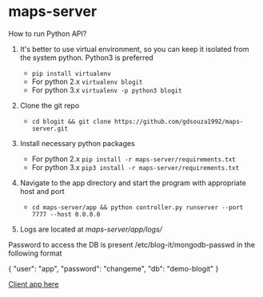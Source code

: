 # maps-server
How to run Python API?

1. It's better to use virtual environment, so you can keep it isolated from the system python. Python3 is preferred
    - `pip install virtualenv`
    - For python 2.x
      `virtualenv blogit` 
    - For python 3.x
      `virtualenv -p python3 blogit`
      
2. Clone the git repo
    - `cd blogit && git clone https://github.com/gdsouza1992/maps-server.git`

3. Install necessary python packages
    - For python 2.x `pip install -r maps-server/requirements.txt`
    - For python 3.x `pip3 install -r maps-server/requirements.txt`

4. Navigate to the app directory and start the program with appropriate host and port
    - `cd maps-server/app && python controller.py runserver --port 7777 --host 0.0.0.0`

5. Logs are located at *maps-server/app/logs/*


Password to access the DB is present /etc/blog-it/mongodb-passwd in the following format

{
  "user": "app",
  "password": "changeme",
  "db": "demo-blogit"
}


<a href="https://github.com/gdsouza1992/maps">Client app here</a>
